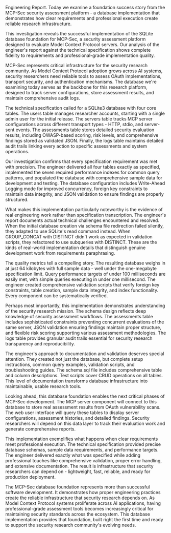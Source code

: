 Engineering Report. Today we examine a foundation success story from the MCP-Sec security assessment platform - a database implementation that demonstrates how clear requirements and professional execution create reliable research infrastructure.

This investigation reveals the successful implementation of the SQLite database foundation for MCP-Sec, a security assessment platform designed to evaluate Model Context Protocol servers. Our analysis of the engineer's report against the technical specification shows complete fidelity to requirements and professional-grade implementation quality.

MCP-Sec represents critical infrastructure for the security research community. As Model Context Protocol adoption grows across AI systems, security researchers need reliable tools to assess OAuth implementations, transport security, and authentication mechanisms. The database we're examining today serves as the backbone for this research platform, designed to track server configurations, store assessment results, and maintain comprehensive audit logs.

The technical specification called for a SQLite3 database with four core tables. The users table manages researcher accounts, starting with a single admin user for the initial release. The servers table tracks MCP server configurations across different transport types - HTTP, stdio, and server-sent events. The assessments table stores detailed security evaluation results, including OWASP-based scoring, risk levels, and comprehensive findings stored as validated JSON. Finally, the logs table maintains detailed audit trails linking every action to specific assessments and system operations.

Our investigation confirms that every specification requirement was met with precision. The engineer delivered all four tables exactly as specified, implemented the seven required performance indexes for common query patterns, and populated the database with comprehensive sample data for development and testing. The database configuration includes Write-Ahead Logging mode for improved concurrency, foreign key constraints to maintain data integrity, and JSON validation to ensure findings are properly structured.

What makes this implementation particularly noteworthy is the evidence of real engineering work rather than specification transcription. The engineer's report documents actual technical challenges encountered and resolved. When the initial database creation via schema file redirection failed silently, they adapted to use SQLite's read command instead. When GROUP_CONCAT with DISTINCT didn't work as expected in validation scripts, they refactored to use subqueries with DISTINCT. These are the kinds of real-world implementation details that distinguish genuine development work from requirements paraphrasing.

The quality metrics tell a compelling story. The resulting database weighs in at just 64 kilobytes with full sample data - well under the one-megabyte specification limit. Query performance targets of under 100 milliseconds are easily met, with simple queries executing in under one millisecond. The engineer created comprehensive validation scripts that verify foreign key constraints, table creation, sample data integrity, and index functionality. Every component can be systematically verified.

Perhaps most importantly, this implementation demonstrates understanding of the security research mission. The schema design reflects deep knowledge of security assessment workflows. The assessments table includes sophisticated constraints preventing concurrent evaluations of the same server, JSON validation ensuring findings maintain proper structure, and flexible risk scoring supporting various assessment methodologies. The logs table provides granular audit trails essential for security research transparency and reproducibility.

The engineer's approach to documentation and validation deserves special attention. They created not just the database, but complete setup instructions, common query examples, validation scripts, and troubleshooting guides. The schema.sql file includes comprehensive table and column descriptions. Test scripts cover CRUD operations on all tables. This level of documentation transforms database infrastructure into maintainable, usable research tools.

Looking ahead, this database foundation enables the next critical phases of MCP-Sec development. The MCP server component will connect to this database to store real assessment results from OAuth vulnerability scans. The web user interface will query these tables to display server configurations, assessment histories, and detailed findings. Security researchers will depend on this data layer to track their evaluation work and generate comprehensive reports.

This implementation exemplifies what happens when clear requirements meet professional execution. The technical specification provided precise database schemas, sample data requirements, and performance targets. The engineer delivered exactly what was specified while adding professional touches like comprehensive validation, proper error handling, and extensive documentation. The result is infrastructure that security researchers can depend on - lightweight, fast, reliable, and ready for production deployment.

The MCP-Sec database foundation represents more than successful software development. It demonstrates how proper engineering practices create the reliable infrastructure that security research depends on. As Model Context Protocol systems proliferate across AI applications, having professional-grade assessment tools becomes increasingly critical for maintaining security standards across the ecosystem. This database implementation provides that foundation, built right the first time and ready to support the security research community's evolving needs.